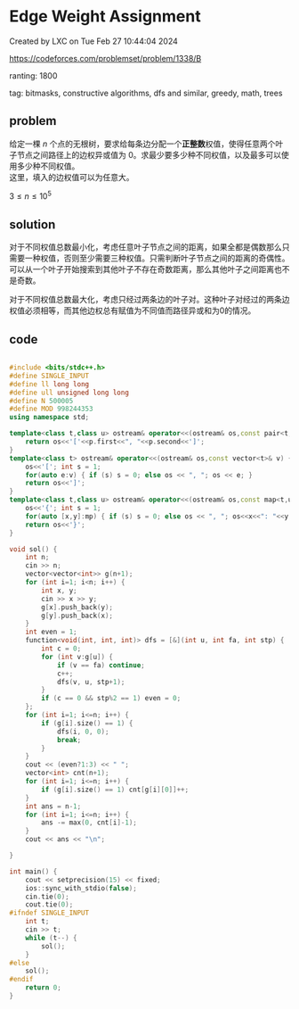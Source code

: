 # Edge Weight Assignment

Created by LXC on Tue Feb 27 10:44:04 2024

https://codeforces.com/problemset/problem/1338/B

ranting: 1800

tag: bitmasks, constructive algorithms, dfs and similar, greedy, math, trees

## problem

给定一棵 $n$ 个点的无根树，要求给每条边分配一个**正整数**权值，使得任意两个叶子节点之间路径上的边权异或值为 $0$。求最少要多少种不同权值，以及最多可以使用多少种不同权值。  
这里，填入的边权值可以为任意大。  

$3 \le n\le 10^5$ 

## solution

对于不同权值总数最小化，考虑任意叶子节点之间的距离，如果全都是偶数那么只需要一种权值，否则至少需要三种权值。只需判断叶子节点之间的距离的奇偶性。可以从一个叶子开始搜索到其他叶子不存在奇数距离，那么其他叶子之间距离也不是奇数。

对于不同权值总数最大化，考虑只经过两条边的叶子对。这种叶子对经过的两条边权值必须相等，而其他边权总有赋值为不同值而路径异或和为0的情况。

## code

``` cpp

#include <bits/stdc++.h>
#define SINGLE_INPUT
#define ll long long
#define ull unsigned long long
#define N 500005
#define MOD 998244353
using namespace std;

template<class t,class u> ostream& operator<<(ostream& os,const pair<t,u>& p) {
    return os<<'['<<p.first<<", "<<p.second<<']';
}
template<class t> ostream& operator<<(ostream& os,const vector<t>& v) {
    os<<'['; int s = 1;
    for(auto e:v) { if (s) s = 0; else os << ", "; os << e; }
    return os<<']';
}
template<class t,class u> ostream& operator<<(ostream& os,const map<t,u>& mp){
    os<<'{'; int s = 1;
    for(auto [x,y]:mp) { if (s) s = 0; else os << ", "; os<<x<<": "<<y; }
    return os<<'}';
}

void sol() {
    int n;
    cin >> n;
    vector<vector<int>> g(n+1);
    for (int i=1; i<n; i++) {
        int x, y;
        cin >> x >> y;
        g[x].push_back(y);
        g[y].push_back(x);
    }
    int even = 1;
    function<void(int, int, int)> dfs = [&](int u, int fa, int stp) {
        int c = 0;
        for (int v:g[u]) {
            if (v == fa) continue;
            c++;
            dfs(v, u, stp+1);
        }
        if (c == 0 && stp%2 == 1) even = 0;
    };
    for (int i=1; i<=n; i++) {
        if (g[i].size() == 1) {
            dfs(i, 0, 0);
            break;
        }
    }
    cout << (even?1:3) << " ";
    vector<int> cnt(n+1);
    for (int i=1; i<=n; i++) {
        if (g[i].size() == 1) cnt[g[i][0]]++;
    }
    int ans = n-1;
    for (int i=1; i<=n; i++) {
        ans -= max(0, cnt[i]-1);
    }
    cout << ans << "\n";

}

int main() {
    cout << setprecision(15) << fixed;
    ios::sync_with_stdio(false);
    cin.tie(0);
    cout.tie(0);
#ifndef SINGLE_INPUT
    int t;
    cin >> t;
    while (t--) {
        sol();
    }
#else
    sol();
#endif
    return 0;
}

```
